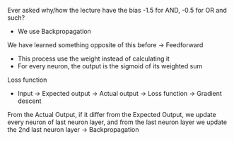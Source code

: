 Ever asked why/how the lecture have the bias -1.5 for AND, -0.5 for OR and such?
- We use Backpropagation

We have learned something opposite of this before -> Feedforward
- This process use the weight instead of calculating it
- For every neuron, the output is the sigmoid of its weighted sum

Loss function
- Input -> Expected output -> Actual output -> Loss function -> Gradient descent

From the Actual Output, if it differ from the Expected Output, we update every neuron of last neuron layer, and from the last neuron layer we update the 2nd last neuron layer -> Backpropagation